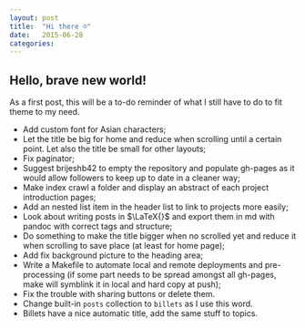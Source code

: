 ```yaml
---
layout: post
title:  "Hi there ☺"
date:   2015-06-28
categories: 
---
```


## Hello, brave new world!

As a first post, this will be a to-do reminder of what I still have to do to fit theme to my need.

 * Add custom font for Asian characters;
 * Let the title be big for home and reduce when scrolling until a certain point. Let also the title be small for other layouts;
 * Fix paginator;
 * Suggest brijeshb42 to empty the repository and populate gh-pages as it would allow followers to keep up to date in a cleaner way;
 * Make index crawl a folder and display an abstract of each project introduction pages;
 * Add an nested list item in the header list to link to projects more easily;
 * Look about writing posts in $\LaTeX{}$ and export them in md with pandoc with correct tags and structure;
 * Do something to make the title bigger when no scrolled yet and reduce it when scrolling to save place (at least for home page);
 * Add fix background picture to the heading area; 
 * Write a Makefile to automate local and remote deployments and pre-processing (if some part needs to be spread amongst all gh-pages, make will symblink it in local and hard copy at push);
 * Fix the trouble with sharing buttons or delete them.
 * Change built-in `posts` collection to `billets` as I use this word.
 * Billets have a nice automatic title, add the same stuff to topics.

